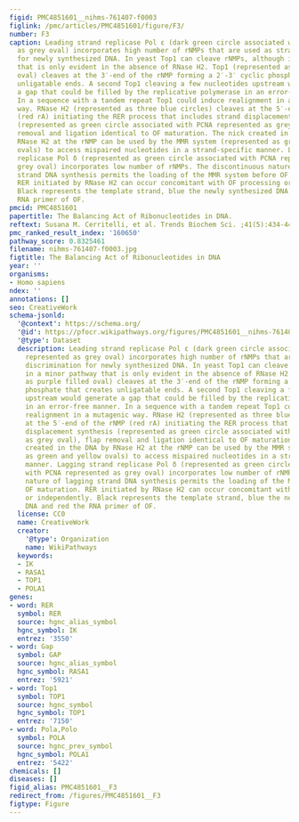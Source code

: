 ```yaml
---
figid: PMC4851601__nihms-761407-f0003
figlink: /pmc/articles/PMC4851601/figure/F3/
number: F3
caption: Leading strand replicase Pol ε (dark green circle associated with PCNA represented
  as grey oval) incorporates high number of rNMPs that are used as strand discrimination
  for newly synthesized DNA. In yeast Top1 can cleave rNMPs, although in a minor pathway
  that is only evident in the absence of RNase H2. Top1 (represented as purple filled
  oval) cleaves at the 3′-end of the rNMP forming a 2′-3′ cyclic phosphate that creates
  unligatable ends. A second Top1 cleaving a few nucleotides upstream would generate
  a gap that could be filled by the replicative polymerase in an error-free manner.
  In a sequence with a tandem repeat Top1 could induce realignment in a mutagenic
  way. RNase H2 (represented as three blue circles) cleaves at the 5′-end of the rNMP
  (red rA) initiating the RER process that includes strand displacement synthesis
  (represented as green circle associated with PCNA represented as grey oval), flap
  removal and ligation identical to OF maturation. The nick created in the DNA by
  RNase H2 at the rNMP can be used by the MMR system (represented as green and yellow
  ovals) to access mispaired nucleotides in a strand-specific manner. Lagging strand
  replicase Pol δ (represented as green circle associated with PCNA represented as
  grey oval) incorporates low number of rNMPs. The discontinuous nature of lagging
  strand DNA synthesis permits the loading of the MMR system before OF maturation.
  RER initiated by RNase H2 can occur concomitant with OF processing or independently.
  Black represents the template strand, blue the newly synthesized DNA and red the
  RNA primer of OF.
pmcid: PMC4851601
papertitle: The Balancing Act of Ribonucleotides in DNA.
reftext: Susana M. Cerritelli, et al. Trends Biochem Sci. ;41(5):434-445.
pmc_ranked_result_index: '160650'
pathway_score: 0.8325461
filename: nihms-761407-f0003.jpg
figtitle: The Balancing Act of Ribonucleotides in DNA
year: ''
organisms:
- Homo sapiens
ndex: ''
annotations: []
seo: CreativeWork
schema-jsonld:
  '@context': https://schema.org/
  '@id': https://pfocr.wikipathways.org/figures/PMC4851601__nihms-761407-f0003.html
  '@type': Dataset
  description: Leading strand replicase Pol ε (dark green circle associated with PCNA
    represented as grey oval) incorporates high number of rNMPs that are used as strand
    discrimination for newly synthesized DNA. In yeast Top1 can cleave rNMPs, although
    in a minor pathway that is only evident in the absence of RNase H2. Top1 (represented
    as purple filled oval) cleaves at the 3′-end of the rNMP forming a 2′-3′ cyclic
    phosphate that creates unligatable ends. A second Top1 cleaving a few nucleotides
    upstream would generate a gap that could be filled by the replicative polymerase
    in an error-free manner. In a sequence with a tandem repeat Top1 could induce
    realignment in a mutagenic way. RNase H2 (represented as three blue circles) cleaves
    at the 5′-end of the rNMP (red rA) initiating the RER process that includes strand
    displacement synthesis (represented as green circle associated with PCNA represented
    as grey oval), flap removal and ligation identical to OF maturation. The nick
    created in the DNA by RNase H2 at the rNMP can be used by the MMR system (represented
    as green and yellow ovals) to access mispaired nucleotides in a strand-specific
    manner. Lagging strand replicase Pol δ (represented as green circle associated
    with PCNA represented as grey oval) incorporates low number of rNMPs. The discontinuous
    nature of lagging strand DNA synthesis permits the loading of the MMR system before
    OF maturation. RER initiated by RNase H2 can occur concomitant with OF processing
    or independently. Black represents the template strand, blue the newly synthesized
    DNA and red the RNA primer of OF.
  license: CC0
  name: CreativeWork
  creator:
    '@type': Organization
    name: WikiPathways
  keywords:
  - IK
  - RASA1
  - TOP1
  - POLA1
genes:
- word: RER
  symbol: RER
  source: hgnc_alias_symbol
  hgnc_symbol: IK
  entrez: '3550'
- word: Gap
  symbol: GAP
  source: hgnc_alias_symbol
  hgnc_symbol: RASA1
  entrez: '5921'
- word: Top1
  symbol: TOP1
  source: hgnc_symbol
  hgnc_symbol: TOP1
  entrez: '7150'
- word: Pola,Polo
  symbol: POLA
  source: hgnc_prev_symbol
  hgnc_symbol: POLA1
  entrez: '5422'
chemicals: []
diseases: []
figid_alias: PMC4851601__F3
redirect_from: /figures/PMC4851601__F3
figtype: Figure
---
```

